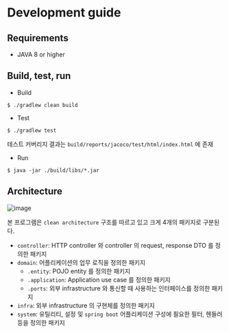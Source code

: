 # Development guide

## Requirements
* JAVA 8 or higher

## Build, test, run
* Build

```
$ ./gradlew clean build
```

* Test

```
$ ./gradlew test
```
테스트 커버리지 결과는 ```build/reports/jacoco/test/html/index.html``` 에 존재

* Run

```
$ java -jar ./build/libs/*.jar
```

## Architecture
![image](https://user-images.githubusercontent.com/41066039/122537227-523b7c00-d060-11eb-9b42-2904893cc07f.png)

본 프로그램은 ```clean architecture``` 구조를 따르고 있고 크게 4개의 패키지로 구분된다.

* ```controller```: HTTP controller 와 controller 의 request, response DTO 를 정의한 패키지
* ```domain```:  어플리케이션의 업무 로직을 정의한 패키지
  * ```.entity```: POJO entity 를 정의한 패키지
  * ```.application```: Application use case 를 정의한 패키지
  * ```.ports```: 외부 infrastructure 와 통신할 때 사용하는 인터페이스를 정의한 패키지
* ```infra```: 외부 infrastructure 의 구현체를 정의한 패키지
* ```system```: 유틸리티, 설정 및 ```spring boot``` 어플리케이션 구성에 필요한 필터, 헨들러 등을 정의한 패키지
